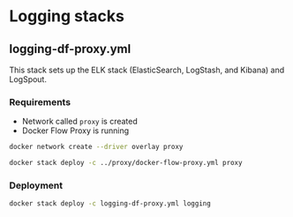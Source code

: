# Logging stacks

## logging-df-proxy.yml

This stack sets up the ELK stack (ElasticSearch, LogStash, and Kibana) and LogSpout.

### Requirements

* Network called `proxy` is created
* Docker Flow Proxy is running

```bash
docker network create --driver overlay proxy

docker stack deploy -c ../proxy/docker-flow-proxy.yml proxy
```

### Deployment

```bash
docker stack deploy -c logging-df-proxy.yml logging


```